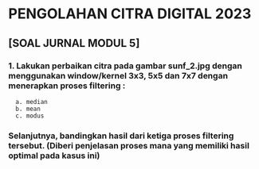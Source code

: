 # PENGOLAHAN CITRA DIGITAL 2023
## [SOAL JURNAL MODUL 5]
### 1. Lakukan perbaikan citra pada gambar sunf_2.jpg dengan menggunakan window/kernel 3x3, 5x5 dan 7x7 dengan menerapkan proses filtering :
      a. median
      b. mean
      c. modus
###    Selanjutnya, bandingkan hasil dari ketiga proses filtering tersebut. (Diberi penjelasan proses mana yang memiliki hasil optimal pada kasus ini)
    
